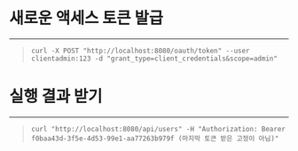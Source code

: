 # 새로운 액세스 토큰 발급

------

> ``` curl -X POST "http://localhost:8080/oauth/token" --user clientadmin:123 -d "grant_type=client_credentials&scope=admin" ```


# 실행 결과 받기

-------

> ``` curl "http://localhost:8080/api/users" -H "Authorization: Bearer f0baa43d-3f5e-4d53-99e1-aa77263b979f (마지막 토큰 받은 고정이 아님)" ```

